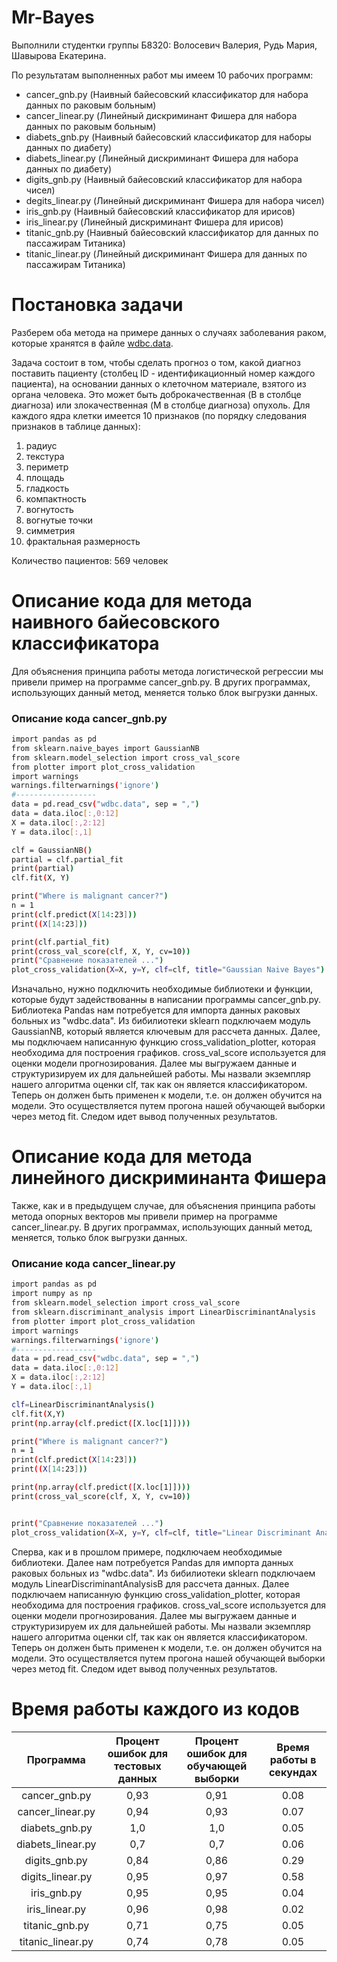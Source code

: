 # Mr-Bayes


Выполнили студентки группы Б8320:
Волосевич Валерия,
Рудь Мария,
Шавырова Екатерина.


По результатам выполненных работ мы имеем 10 рабочих программ:
- cancer_gnb.py (Наивный байесовский классификатор для набора данных по раковым больным)
- cancer_linear.py (Линейный дискриминант Фишера для набора данных по раковым больным)
- diabets_gnb.py (Наивный байесовский классификатор для наборы данных по диабету)
- diabets_linear.py (Линейный дискриминант Фишера для набора данных по диабету)
- digits_gnb.py (Наивный байесовский классификатор для набора чисел)
- degits_linear.py (Линейный дискриминант Фишера для набора чисел)
- iris_gnb.py (Наивный байесовский классификатор для ирисов)
- iris_linear.py (Линейный дискриминант Фишера для ирисов)
- titanic_gnb.py (Наивный байесовский классификатор для данных по пассажирам Титаника)
- titanic_linear.py (Линейный дискриминант Фишера для данных по пассажирам Титаника)

# Постановка задачи
Разберем оба метода на примере данных о случаях заболевания раком, которые хранятся в файле [wdbc.data](https://github.com/far-eastern-federal-university/Mr-Bayes/blob/master/wdbc.data).

Задача состоит в том, чтобы сделать прогноз о том, какой диагноз поставить пациенту (столбец ID - идентификационный номер каждого пациента), на основании данных о клеточном материале, взятого из органа человека. Это может быть доброкачественная (B в столбце диагноза) или злокачественная (M в столбце диагноза) опухоль. Для каждого ядра клетки имеется 10 признаков (по порядку следования признаков в таблице данных):
1. радиус
2. текстура
3. периметр
4. площадь
5. гладкость
6. компактность
7. вогнутость
8. вогнутые точки
9. симметрия
10. фрактальная размерность

Количество пациентов: 569 человек


# Описание кода для метода наивного байесовского классификатора
Для объяснения принципа работы метода логистической регрессии мы привели пример на программе cancer_gnb.py. В других программах, использующих данный метод, меняется только блок выгрузки данных.

### Описание кода cancer_gnb.py
```sh
import pandas as pd
from sklearn.naive_bayes import GaussianNB
from sklearn.model_selection import cross_val_score
from plotter import plot_cross_validation
import warnings
warnings.filterwarnings('ignore')
#------------------
data = pd.read_csv("wdbc.data", sep = ",")
data = data.iloc[:,0:12]
X = data.iloc[:,2:12]
Y = data.iloc[:,1]

clf = GaussianNB()
partial = clf.partial_fit
print(partial)
clf.fit(X, Y)

print("Where is malignant cancer?")
n = 1
print(clf.predict(X[14:23]))
print((X[14:23]))

print(clf.partial_fit)
print(cross_val_score(clf, X, Y, cv=10))
print("Сравнение показателей ...")
plot_cross_validation(X=X, y=Y, clf=clf, title="Gaussian Naive Bayes")
```
Изначально, нужно подключить необходимые библиотеки и функции, которые будут задействованны в написании программы cancer_gnb.py. Библиотека Pandas нам потребуется для импорта данных раковых больных из "wdbc.data". Из бибилиотеки sklearn подключаем модуль GaussianNB, который является ключевым для рассчета данных. Далее, мы подключаем написанную функцию cross_validation_plotter, которая необходима для построения графиков. cross_val_score используется для оценки модели прогнозирования. Далее мы выгружаем данные и структуризируем их для дальнейшей работы. Мы назвали экземпляр нашего алгоритма оценки clf, так как он является классификатором. Теперь он должен быть применен к модели, т.е. он должен обучится на модели. Это осуществляется путем прогона нашей обучающей выборки через метод fit. Следом идет вывод полученных результатов.

# Описание кода для метода линейного дискриминанта Фишера
Также, как и в предыдущем случае, для объяснения принципа работы метода опорных векторов мы привели пример на программе cancer_linear.py. В других программах, использующих данный метод, меняется, только блок выгрузки данных.

### Описание кода cancer_linear.py
```sh
import pandas as pd
import numpy as np
from sklearn.model_selection import cross_val_score
from sklearn.discriminant_analysis import LinearDiscriminantAnalysis
from plotter import plot_cross_validation
import warnings
warnings.filterwarnings('ignore')
#------------------
data = pd.read_csv("wdbc.data", sep = ",")
data = data.iloc[:,0:12]
X = data.iloc[:,2:12]
Y = data.iloc[:,1]

clf=LinearDiscriminantAnalysis()
clf.fit(X,Y)
print(np.array(clf.predict([X.loc[1]])))

print("Where is malignant cancer?")
n = 1
print(clf.predict(X[14:23]))
print((X[14:23]))

print(np.array(clf.predict([X.loc[1]])))
print(cross_val_score(clf, X, Y, cv=10))


print("Сравнение показателей ...")
plot_cross_validation(X=X, y=Y, clf=clf, title="Linear Discriminant Analysis")
```
Сперва, как и в прошлом примере, подключаем необходимые библиотеки. Далее нам потребуется  Pandas для импорта данных раковых больных из "wdbc.data". Из бибилиотеки sklearn подключаем модуль LinearDiscriminantAnalysisB для рассчета данных. Далее подключаем написанную функцию cross_validation_plotter, которая необходима для построения графиков. cross_val_score используется для оценки модели прогнозирования. Далее мы выгружаем данные и структуризируем их для дальнейшей работы. Мы назвали экземпляр нашего алгоритма оценки clf, так как он является классификатором. Теперь он должен быть применен к модели, т.е. он должен обучится на модели. Это осуществляется путем прогона нашей обучающей выборки через метод fit. Следом идет вывод полученных результатов.

# Время работы каждого из кодов
|     Программа    | Процент ошибок для тестовых данных | Процент ошибок для обучающей выборки | Время работы в секундах |
|:----------------:|:----------------------------------:|:------------------------------------:| :------------------------------------:|
|  cancer_gnb.py | 0,93 | 0,91 | 0.08 |
|   cancer_linear.py   | 0,94 | 0,93| 0.07 |
| diabets_gnb.py   | 1,0 | 1,0 | 0.05 |
| diabets_linear.py | 0,7 | 0,7 | 0.06 |
| digits_gnb.py      | 0,84 | 0,86 | 0.29 |
| digits_linear.py      | 0,95 | 0,97 | 0.58 |
| iris_gnb.py         | 0,95 | 0,95 | 0.04 |
| iris_linear.py       | 0,96 | 0,98 | 0.02 |
| titanic_gnb.py     | 0,71 | 0,75 | 0.05 |
| titanic_linear.py         | 0,74 | 0,78 | 0.05 |

